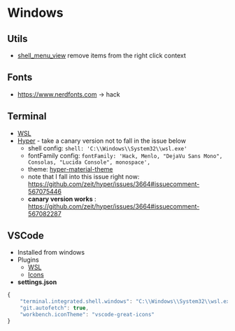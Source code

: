 # Windows
## Utils
- [shell_menu_view](https://www.nirsoft.net/utils/shell_menu_view.html) remove items from the right click context

## Fonts
- https://www.nerdfonts.com -> hack

## Terminal
- [WSL](https://docs.microsoft.com/fr-fr/windows/wsl/install-win10)
- [Hyper](https://hyper.is) - take a canary version not to fall in the issue below
  * shell config: `shell: 'C:\\Windows\\System32\\wsl.exe'`
  * fontFamily config: `fontFamily: 'Hack, Menlo, "DejaVu Sans Mono", Consolas, "Lucida Console", monospace',`
  * theme: [hyper-material-theme](https://hyper.is/plugins/hyper-material-theme)
  * note that I fall into this issue right now: https://github.com/zeit/hyper/issues/3664#issuecomment-567075446
  * **canary version works** : https://github.com/zeit/hyper/issues/3664#issuecomment-567082287

## VSCode
- Installed from windows
- Plugins
  * [WSL](https://marketplace.visualstudio.com/items?itemName=ms-vscode-remote.remote-wsl)
  * [Icons](https://marketplace.visualstudio.com/items?itemName=emmanuelbeziat.vscode-great-icons)
- **settings.json**
```js
{
    "terminal.integrated.shell.windows": "C:\\Windows\\System32\\wsl.exe",
    "git.autofetch": true,
    "workbench.iconTheme": "vscode-great-icons"
}
```
